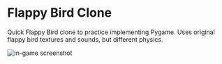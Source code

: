 # Flappy Bird Clone
Quick Flappy Bird clone to practice implementing Pygame. Uses original flappy bird textures and sounds, but different physics.

![in-game screenshot](https://i.gyazo.com/5e7d1374e573a999134ac0938bb07df4.png)
